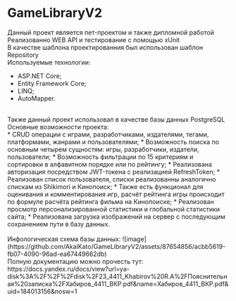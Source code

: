 # GameLibraryV2<br />
Данный проект является пет-проектом и также дипломной работой<br />
Реализованно WEB API и тестирование с помощью xUnit<br />
В качестве шаблона проектированния был использован шаблон Repository<br />
Используемые технологии:<br />
* ASP.NET Core;
* Entity Framework Core;
* LINQ;
* AutoMapper.<br />
<br />
Также данный проект использовал в качестве базы данных PostgreSQL<br />
Основные возможности проекта:<br />
* CRUD операции с играми, разработчиками, издателями, тегами, платформами, жанрами и пользователями;
* Возможность поиска по основным четырем сущностям: игры, разработчики, издатели, пользователи;
* Возможность фильтрации по 15 критериям и сортировки в алфавитном порядке или по рейтингу;
* Реализована авторизация посредством JWT-токена с реализацией RefreshToken;
* Реализован список пользователя, списки реализованны аналогично спискам из Shikimori и Кинопоиск;
* Также есть функционал для оценивания и комментирования игр, расчёт рейтинга игры происходит по формуле расчёта рейтинга фильма на Кинопоиске;
* Реализован просмотр персонализированной статистики и глобальной статистики сайта;
* Реализована загрузка изображений на сервер с последующим сохранением пути в базу данных.<br />
<br />
Инфологическая схема базы данных: ![image](https://github.com/AkaiKato/GameLibraryV2/assets/87654856/acbb5619-fb07-4090-96ad-ea67449662db) <br />
Полную документацию можно прочесть тут: https://docs.yandex.ru/docs/view?url=ya-disk%3A%2F%2F%2Fdisk%2F23_4411_Khabirov%20R.A%2FПояснительная%20записка%2FХабиров_4411_ВКР.pdf&name=Хабиров_4411_ВКР.pdf&uid=184013156&nosw=1
